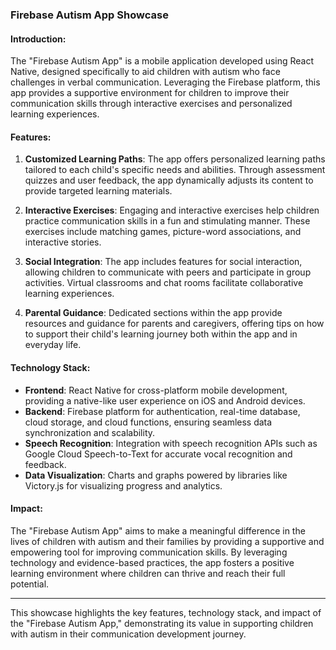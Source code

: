 ### Firebase Autism App Showcase

#### Introduction:
The "Firebase Autism App" is a mobile application developed using React Native, designed specifically to aid children with autism who face challenges in verbal communication. Leveraging the Firebase platform, this app provides a supportive environment for children to improve their communication skills through interactive exercises and personalized learning experiences.

#### Features:

1. **Customized Learning Paths**: The app offers personalized learning paths tailored to each child's specific needs and abilities. Through assessment quizzes and user feedback, the app dynamically adjusts its content to provide targeted learning materials.

2. **Interactive Exercises**: Engaging and interactive exercises help children practice communication skills in a fun and stimulating manner. These exercises include matching games, picture-word associations, and interactive stories.

3. **Social Integration**: The app includes features for social interaction, allowing children to communicate with peers and participate in group activities. Virtual classrooms and chat rooms facilitate collaborative learning experiences.

6. **Parental Guidance**: Dedicated sections within the app provide resources and guidance for parents and caregivers, offering tips on how to support their child's learning journey both within the app and in everyday life.

#### Technology Stack:

- **Frontend**: React Native for cross-platform mobile development, providing a native-like user experience on iOS and Android devices.
- **Backend**: Firebase platform for authentication, real-time database, cloud storage, and cloud functions, ensuring seamless data synchronization and scalability.
- **Speech Recognition**: Integration with speech recognition APIs such as Google Cloud Speech-to-Text for accurate vocal recognition and feedback.
- **Data Visualization**: Charts and graphs powered by libraries like Victory.js for visualizing progress and analytics.

#### Impact:

The "Firebase Autism App" aims to make a meaningful difference in the lives of children with autism and their families by providing a supportive and empowering tool for improving communication skills. By leveraging technology and evidence-based practices, the app fosters a positive learning environment where children can thrive and reach their full potential.

---

This showcase highlights the key features, technology stack, and impact of the "Firebase Autism App," demonstrating its value in supporting children with autism in their communication development journey.
